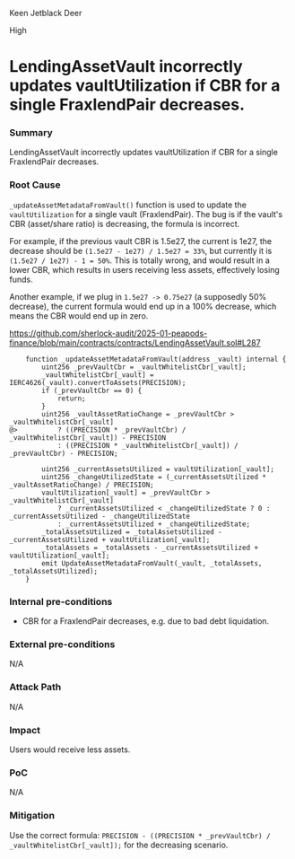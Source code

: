 Keen Jetblack Deer

High

# LendingAssetVault incorrectly updates vaultUtilization if CBR for a single FraxlendPair decreases.


### Summary

LendingAssetVault incorrectly updates vaultUtilization if CBR for a single FraxlendPair decreases.

### Root Cause

`_updateAssetMetadataFromVault()` function is used to update the `vaultUtilization` for a single vault (FraxlendPair). The bug is if the vault's CBR (asset/share ratio) is decreasing, the formula is incorrect.

For example, if the previous vault CBR is 1.5e27, the current is 1e27, the decrease should be `(1.5e27 - 1e27) / 1.5e27 = 33%`, but currently it is `(1.5e27 / 1e27) - 1 = 50%`. This is totally wrong, and would result in a lower CBR, which results in users receiving less assets, effectively losing funds.

Another example, if we plug in `1.5e27 -> 0.75e27` (a supposedly 50% decrease), the current formula would end up in a 100% decrease, which means the CBR would end up in zero.

https://github.com/sherlock-audit/2025-01-peapods-finance/blob/main/contracts/contracts/LendingAssetVault.sol#L287

```solidity
    function _updateAssetMetadataFromVault(address _vault) internal {
        uint256 _prevVaultCbr = _vaultWhitelistCbr[_vault];
        _vaultWhitelistCbr[_vault] = IERC4626(_vault).convertToAssets(PRECISION);
        if (_prevVaultCbr == 0) {
            return;
        }
        uint256 _vaultAssetRatioChange = _prevVaultCbr > _vaultWhitelistCbr[_vault]
@>          ? ((PRECISION * _prevVaultCbr) / _vaultWhitelistCbr[_vault]) - PRECISION
            : ((PRECISION * _vaultWhitelistCbr[_vault]) / _prevVaultCbr) - PRECISION;

        uint256 _currentAssetsUtilized = vaultUtilization[_vault];
        uint256 _changeUtilizedState = (_currentAssetsUtilized * _vaultAssetRatioChange) / PRECISION;
        vaultUtilization[_vault] = _prevVaultCbr > _vaultWhitelistCbr[_vault]
            ? _currentAssetsUtilized < _changeUtilizedState ? 0 : _currentAssetsUtilized - _changeUtilizedState
            : _currentAssetsUtilized + _changeUtilizedState;
        _totalAssetsUtilized = _totalAssetsUtilized - _currentAssetsUtilized + vaultUtilization[_vault];
        _totalAssets = _totalAssets - _currentAssetsUtilized + vaultUtilization[_vault];
        emit UpdateAssetMetadataFromVault(_vault, _totalAssets, _totalAssetsUtilized);
    }
```

### Internal pre-conditions

- CBR for a FraxlendPair decreases, e.g. due to bad debt liquidation.

### External pre-conditions

N/A

### Attack Path

N/A

### Impact

Users would receive less assets.

### PoC

N/A

### Mitigation

Use the correct formula: `PRECISION - ((PRECISION * _prevVaultCbr) / _vaultWhitelistCbr[_vault]);` for the decreasing scenario.